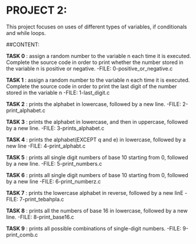 # PROJECT 2:

This project focuses on uses of different types of variables, if conditionals and while loops.

##CONTENT:

**TASK 0** :  assign a random number to the variable n each time it is executed. Complete the source code in order to print whether the number stored in the variable n is positive or negative.
    -FILE: 0-positive_or_negative.c
    
**TASK 1** : assign a random number to the variable n each time it is executed. Complete the source code in order to print the last digit of the number stored in the variable n
    -FILE: 1-last_digit.c
    
**TASK 2** : prints the alphabet in lowercase, followed by a new line.
    -FILE: 2-print_alphabet.c
    
**TASK 3** :  prints the alphabet in lowercase, and then in uppercase, followed by a new line.
    -FILE: 3-prints_alphabet.c
    
**TASK 4** : prints the alphabet(EXCEPT q and e) in lowercase, followed by a new line
   -FILE: 4-print_alphabt.c
   
**TASK 5** : prints all single digit numbers of base 10 starting from 0, followed by a new line.
   -FILE: 5-print_numbers.c

**TASK 6** : prints all single digit numbers of base 10 starting from 0, followed by a new line
    -FILE: 6-print_numberz.c
    
**TASK 7** : prints the lowercase alphabet in reverse, followed by a new linE
    -FILE: 7-print_tebahpla.c
    
**TASK 8** : prints all the numbers of base 16 in lowercase, followed by a new line.
    -FILE: 8-print_base16.c
    
**TASK 9** : prints all possible combinations of single-digit numbers.
    -FILE: 9-print_comb.c
